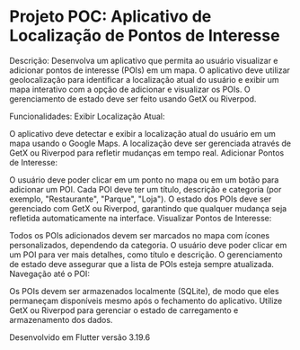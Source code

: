# Projeto POC: Aplicativo de Localização de Pontos de Interesse

Descrição:
Desenvolva um aplicativo que permita ao usuário visualizar e adicionar pontos de interesse (POIs) em um mapa.
O aplicativo deve utilizar geolocalização para identificar a localização atual do usuário e exibir um mapa interativo com a opção de adicionar e visualizar os POIs.
O gerenciamento de estado deve ser feito usando GetX ou Riverpod.

Funcionalidades:
Exibir Localização Atual:

O aplicativo deve detectar e exibir a localização atual do usuário em um mapa usando o Google Maps.
A localização deve ser gerenciada através de GetX ou Riverpod para refletir mudanças em tempo real.
Adicionar Pontos de Interesse:

O usuário deve poder clicar em um ponto no mapa ou em um botão para adicionar um POI.
Cada POI deve ter um título, descrição e categoria (por exemplo, "Restaurante", "Parque", "Loja").
O estado dos POIs deve ser gerenciado com GetX ou Riverpod, garantindo que qualquer mudança seja refletida automaticamente na interface.
Visualizar Pontos de Interesse:

Todos os POIs adicionados devem ser marcados no mapa com ícones personalizados, dependendo da categoria.
O usuário deve poder clicar em um POI para ver mais detalhes, como título e descrição.
O gerenciamento de estado deve assegurar que a lista de POIs esteja sempre atualizada.
Navegação até o POI:

Os POIs devem ser armazenados localmente (SQLite),
de modo que eles permaneçam disponíveis mesmo após o fechamento do aplicativo.
Utilize GetX ou Riverpod para gerenciar o estado de carregamento e armazenamento dos dados.

Desenvolvido em Flutter versão 3.19.6
